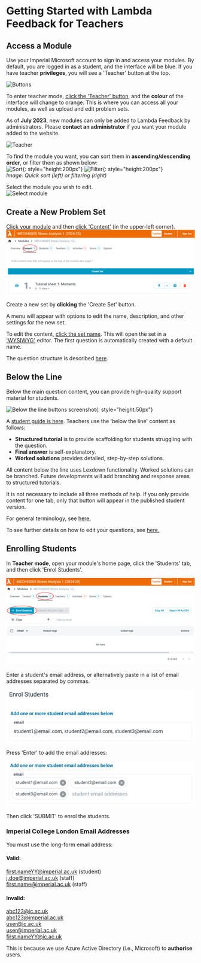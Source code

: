 # Getting Started with Lambda Feedback for Teachers

## Access a Module

Use your Imperial Microsoft account to sign in and access your modules. By default, you are logged in as a student, and the interface will be blue. If you have teacher **privileges**, you will see a 'Teacher' button at the top.

![Buttons](images/Student_Mode_Arrow.PNG)<br />

To enter teacher mode, <ins>click the 'Teacher' button</ins>, and the **colour** of the interface will change to orange. This is where you can access all your modules, as well as upload and edit problem sets.

As of **July 2023**, new modules can only be added to Lambda Feedback by administrators. Please **contact an administrator** if you want your module added to the website.

![Teacher](images/Teacher_Mode_Orange.PNG)<br />

To find the module you want, you can sort them in **ascending/descending order**, or filter them as shown below:
<br />
![Sort](images/Sort_Modules.png){: style="height:200px"}
![Filter](images/Filter_Modules.png){: style="height:200px"}<br />
_Image: Quick sort (left) or filtering (right)_

Select the module you wish to edit.
<br />
![Select module](images/Teacher_Module_Selection.png)

## Create a New Problem Set

<ins>Click your module</ins> and then <ins>click 'Content'</ins> (in the upper-left corner).
<br />
![View sets](images/Teacher_View_Sets2.png)

Create a new set by **clicking** the 'Create Set' button.

A menu will appear with options to edit the name, description, and other settings for the new set.

To edit the content, <ins>click the set name</ins>. This will open the set in a ['WYSIWYG'](https://en.wikipedia.org/wiki/WYSIWYG) editor. The first question is automatically created with a default name.

The question structure is described [here](../../student/index.md).

## Below the Line

Below the main question content, you can provide high-quality support material for students.

![Below the line buttons screenshot](../../student/images/Traffic_Light_Only.png){: style="height:50px"}

A [student guide is here](../../student/index.md). Teachers use the 'below the line' content as follows:

-   **Structured tutorial** is to provide scaffolding for students struggling with the question.
-   **Final answer** is self-explanatory.
-   **Worked solutions** provides detailed, step-by-step solutions.

All content below the line uses Lexdown functionality. Worked solutions can be branched. Future developments will add branching and response areas to structured tutorials.

It is not necessary to include all three methods of help. If you only provide content for one tab, only that button will appear in the published student version.

For general terminology, see [here.](../../terminology.md)

To see further details on how to edit your questions, see [here.](content-sets-questions.md)

## Enrolling Students

In **Teacher mode**, open your module's home page, click the 'Students' tab, and then click 'Enrol Students'.

![Teacher view students](../../teacher/guides/images/Teacher_view_students.png)

Enter a student's email address, or alternatively paste in a list of email addresses separated by commas.

![Add_student_before](./images/Add_student_before.png)

Press 'Enter' to add the email addresses:

![Add_student_after](./images/Add_student_after.png)

Then click 'SUBMIT' to enrol the students.

### Imperial College London Email Addresses

You must use the long-form email address:

#### Valid:

first.nameYY@imperial.ac.uk (student)
<br>
j.doe@imperial.ac.uk (staff)
<br>
first.name@imperial.ac.uk (staff)
<br>

#### Invalid:

abc123@ic.ac.uk
<br>
abc123@imperial.ac.uk
<br>
user@ic.ac.uk
<br>
user@imperial.ac.uk
<br>
first.nameYY@ic.ac.uk
<br>

This is because we use Azure Active Directory (i.e., Microsoft) to **authorise** users.
